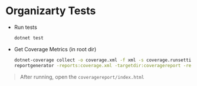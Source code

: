 # Organizarty Tests

- Run tests
    ```sh
    dotnet test
    ```

- Get Coverage Metrics (in root dir)
    ```sh
    dotnet-coverage collect -o coverage.xml -f xml -s coverage.runsettings dotnet test
    reportgenerator -reports:coverage.xml -targetdir:coveragereport -reporttypes:Html
    ```

> After running, open the `coveragereport/index.html`
